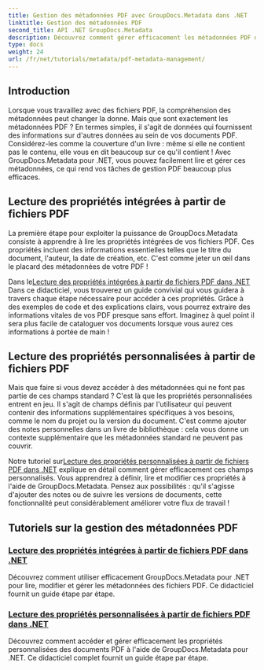 ```yaml
---
title: Gestion des métadonnées PDF avec GroupDocs.Metadata dans .NET
linktitle: Gestion des métadonnées PDF
second_title: API .NET GroupDocs.Metadata
description: Découvrez comment gérer efficacement les métadonnées PDF dans .NET à l'aide de GroupDocs.Metadata. Ce guide complet couvre tous les aspects, de l'ajout, de la modification et de l'extraction des métadonnées aux meilleures pratiques pour une implémentation transparente dans vos applications .NET.
type: docs
weight: 24
url: /fr/net/tutorials/metadata/pdf-metadata-management/
---
```

## Introduction

Lorsque vous travaillez avec des fichiers PDF, la compréhension des métadonnées peut changer la donne. Mais que sont exactement les métadonnées PDF ? En termes simples, il s'agit de données qui fournissent des informations sur d'autres données au sein de vos documents PDF. Considérez-les comme la couverture d'un livre : même si elle ne contient pas le contenu, elle vous en dit beaucoup sur ce qu'il contient ! Avec GroupDocs.Metadata pour .NET, vous pouvez facilement lire et gérer ces métadonnées, ce qui rend vos tâches de gestion PDF beaucoup plus efficaces.

## Lecture des propriétés intégrées à partir de fichiers PDF

La première étape pour exploiter la puissance de GroupDocs.Metadata consiste à apprendre à lire les propriétés intégrées de vos fichiers PDF. Ces propriétés incluent des informations essentielles telles que le titre du document, l'auteur, la date de création, etc. C'est comme jeter un œil dans le placard des métadonnées de votre PDF !

 Dans le[Lecture des propriétés intégrées à partir de fichiers PDF dans .NET](./reading-built-in-properties-from-pdf/) Dans ce didacticiel, vous trouverez un guide convivial qui vous guidera à travers chaque étape nécessaire pour accéder à ces propriétés. Grâce à des exemples de code et des explications clairs, vous pourrez extraire des informations vitales de vos PDF presque sans effort. Imaginez à quel point il sera plus facile de cataloguer vos documents lorsque vous aurez ces informations à portée de main !

## Lecture des propriétés personnalisées à partir de fichiers PDF

Mais que faire si vous devez accéder à des métadonnées qui ne font pas partie de ces champs standard ? C'est là que les propriétés personnalisées entrent en jeu. Il s'agit de champs définis par l'utilisateur qui peuvent contenir des informations supplémentaires spécifiques à vos besoins, comme le nom du projet ou la version du document. C'est comme ajouter des notes personnelles dans un livre de bibliothèque : cela vous donne un contexte supplémentaire que les métadonnées standard ne peuvent pas couvrir.

 Notre tutoriel sur[Lecture des propriétés personnalisées à partir de fichiers PDF dans .NET](./reading-custom-properties-from-pdf/) explique en détail comment gérer efficacement ces champs personnalisés. Vous apprendrez à définir, lire et modifier ces propriétés à l'aide de GroupDocs.Metadata. Pensez aux possibilités : qu'il s'agisse d'ajouter des notes ou de suivre les versions de documents, cette fonctionnalité peut considérablement améliorer votre flux de travail !

## Tutoriels sur la gestion des métadonnées PDF
### [Lecture des propriétés intégrées à partir de fichiers PDF dans .NET](./reading-built-in-properties-from-pdf/)
Découvrez comment utiliser efficacement GroupDocs.Metadata pour .NET pour lire, modifier et gérer les métadonnées des fichiers PDF. Ce didacticiel fournit un guide étape par étape.
### [Lecture des propriétés personnalisées à partir de fichiers PDF dans .NET](./reading-custom-properties-from-pdf/)
Découvrez comment accéder et gérer efficacement les propriétés personnalisées des documents PDF à l'aide de GroupDocs.Metadata pour .NET. Ce didacticiel complet fournit un guide étape par étape.